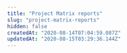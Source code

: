 ```yaml
---
title: "Project Matrix reports"
slug: "project-matrix-reports"
hidden: false
createdAt: "2020-08-14T07:04:59.087Z"
updatedAt: "2020-08-15T03:29:36.144Z"
---
```

